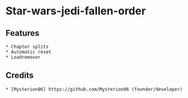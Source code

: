 # Star-wars-jedi-fallen-order

## Features
	* Chapter splits
	* Automatic reset
	* Loadremover

## Credits
	* [Mysterion06] https://github.com/Mysterion06 (founder/developer)

